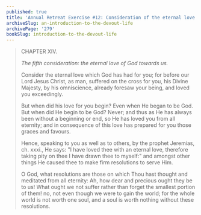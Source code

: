 ```yaml
---
published: true
title: 'Annual Retreat Exercise #12: Consideration of the eternal love of God towards us'
archiveSlug: an-introduction-to-the-devout-life
archivePage: '279'
bookSlug: introduction-to-the-devout-life
---
```


> CHAPTER XIV.
>
> *The fifth consideration: the eternal love of God towards us.*
>
> Consider the eternal love which God has had for you; for before our Lord Jesus Christ, as man, suffered on the cross for you, his Divine Majesty, by his omniscience, already foresaw your being, and loved you exceedingly.
>
> But when did his love for you begin? Even when He began to be God. But when did He begin to be God? Never; and thus as He has always been without a beginning or end, so He has loved you from all eternity; and in consequence of this love has prepared for you those graces and favours.
>
> Hence, speaking to you as well as to others, by the prophet Jeremias, ch. xxxi., He says: "I have loved thee with an eternal love, therefore taking pity on thee I have drawn thee to myself:" and amongst other things He caused thee to make firm resolutions to serve Him.
>
> O God, what resolutions are those on which Thou hast thought and meditated from all eternity: Ah, how dear and precious ought they be to us! What ought we not suffer rather than forget the smallest portion of them! no, not even though we were to gain the world; for the whole world is not worth one soul, and a soul is worth nothing without these resolutions.
